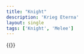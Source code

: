 ```yaml
---
title: "Knight"
description: 'Krieg Eterna'
layout: single
tags: ['Knight', 'Melee']
---
```

{{<card-detail-page title="Knight5" artwork="Knight at the Crossroads by Viktor Vasnetsov (1882)" />}}